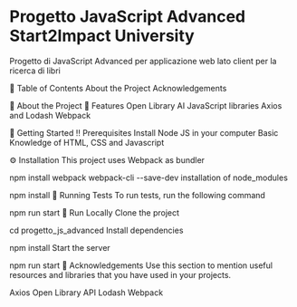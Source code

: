 # Progetto JavaScript Advanced Start2Impact University
Progetto di JavaScript Advanced per applicazione web lato client per la ricerca di libri 


📔 Table of Contents
About the Project
Acknowledgements

🌟 About the Project
🎯 Features
Open Library AI
JavaScript libraries Axios and Lodash
Webpack

🧰 Getting Started
‼️ Prerequisites
Install Node JS in your computer
Basic Knowledge of HTML, CSS and Javascript

⚙️ Installation
This project uses Webpack as bundler

npm install webpack webpack-cli --save-dev
installation of node_modules

npm install
🧪 Running Tests
To run tests, run the following command

npm run start
🏃 Run Locally
Clone the project


cd progetto_js_advanced
Install dependencies

npm install
Start the server

npm run start
💎 Acknowledgements
Use this section to mention useful resources and libraries that you have used in your projects.

Axios
Open Library API
Lodash
Webpack
